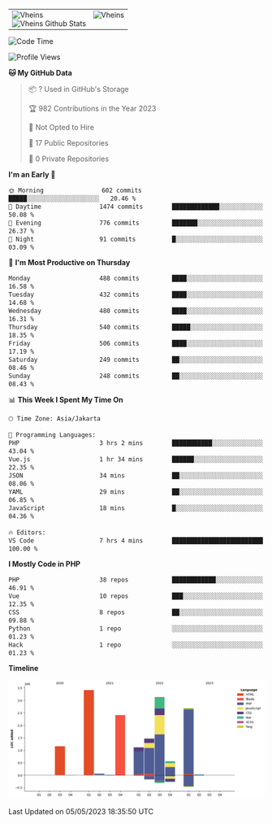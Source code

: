 <table>
  <tr>
    <td valign="top">
      <img src="https://github-readme-streak-stats.herokuapp.com/?user=Vheins&" alt="Vheins" /><br/>
      <img src="https://github-readme-stats.vercel.app/api?username=vheins&count_private=true&show_icons=true" alt="Vheins Github Stats">
    </td>
    <td valign="top">
      <img src="https://github-readme-stats.vercel.app/api/top-langs/?username=Vheins&count_private=true" alt="Vheins" /><br/>
    </td>
  </tr>
</table>

<!--START_SECTION:waka-->
![Code Time](http://img.shields.io/badge/Code%20Time-162%20hrs%2034%20mins-blue)

![Profile Views](http://img.shields.io/badge/Profile%20Views-1-blue)

**🐱 My GitHub Data** 

> 📦 ? Used in GitHub's Storage 
 > 
> 🏆 982 Contributions in the Year 2023
 > 
> 🚫 Not Opted to Hire
 > 
> 📜 17 Public Repositories 
 > 
> 🔑 0 Private Repositories 
 > 
**I'm an Early 🐤** 

```text
🌞 Morning                602 commits         █████░░░░░░░░░░░░░░░░░░░░   20.46 % 
🌆 Daytime                1474 commits        █████████████░░░░░░░░░░░░   50.08 % 
🌃 Evening                776 commits         ███████░░░░░░░░░░░░░░░░░░   26.37 % 
🌙 Night                  91 commits          █░░░░░░░░░░░░░░░░░░░░░░░░   03.09 % 
```
📅 **I'm Most Productive on Thursday** 

```text
Monday                   488 commits         ████░░░░░░░░░░░░░░░░░░░░░   16.58 % 
Tuesday                  432 commits         ████░░░░░░░░░░░░░░░░░░░░░   14.68 % 
Wednesday                480 commits         ████░░░░░░░░░░░░░░░░░░░░░   16.31 % 
Thursday                 540 commits         █████░░░░░░░░░░░░░░░░░░░░   18.35 % 
Friday                   506 commits         ████░░░░░░░░░░░░░░░░░░░░░   17.19 % 
Saturday                 249 commits         ██░░░░░░░░░░░░░░░░░░░░░░░   08.46 % 
Sunday                   248 commits         ██░░░░░░░░░░░░░░░░░░░░░░░   08.43 % 
```


📊 **This Week I Spent My Time On** 

```text
🕑︎ Time Zone: Asia/Jakarta

💬 Programming Languages: 
PHP                      3 hrs 2 mins        ███████████░░░░░░░░░░░░░░   43.04 % 
Vue.js                   1 hr 34 mins        ██████░░░░░░░░░░░░░░░░░░░   22.35 % 
JSON                     34 mins             ██░░░░░░░░░░░░░░░░░░░░░░░   08.06 % 
YAML                     29 mins             ██░░░░░░░░░░░░░░░░░░░░░░░   06.85 % 
JavaScript               18 mins             █░░░░░░░░░░░░░░░░░░░░░░░░   04.36 % 

🔥 Editors: 
VS Code                  7 hrs 4 mins        █████████████████████████   100.00 % 
```

**I Mostly Code in PHP** 

```text
PHP                      38 repos            ████████████░░░░░░░░░░░░░   46.91 % 
Vue                      10 repos            ███░░░░░░░░░░░░░░░░░░░░░░   12.35 % 
CSS                      8 repos             ██░░░░░░░░░░░░░░░░░░░░░░░   09.88 % 
Python                   1 repo              ░░░░░░░░░░░░░░░░░░░░░░░░░   01.23 % 
Hack                     1 repo              ░░░░░░░░░░░░░░░░░░░░░░░░░   01.23 % 
```



**Timeline**

![Lines of Code chart](https://raw.githubusercontent.com/vheins/vheins/main/assets/bar_graph.png)


 Last Updated on 05/05/2023 18:35:50 UTC
<!--END_SECTION:waka-->
